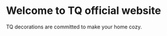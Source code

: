 # Welcome to TQ official website

TQ decorations are committed to make your home cozy.

```{tableofcontents}
```
